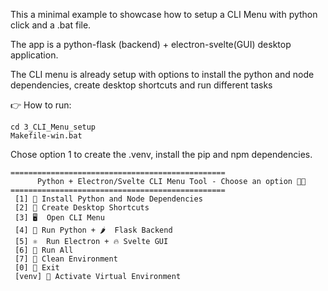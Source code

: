 

This a minimal example to showcase how to setup a CLI Menu with python click and a .bat file.

The app is a python-flask (backend) + electron-svelte(GUI) desktop application.

The CLI menu is already setup with options to install the python and node dependencies, create desktop shortcuts and run different tasks

👉 How to run:
```
cd 3_CLI_Menu_setup
Makefile-win.bat 
```
Chose option 1 to create the .venv, install the pip and npm dependencies.
```
================================================
      Python + Electron/Svelte CLI Menu Tool - Choose an option 🚀✨
================================================
 [1] 🔨 Install Python and Node Dependencies
 [2] 📌 Create Desktop Shortcuts
 [3] 🖥️  Open CLI Menu
 [4] 🐍 Run Python + 🌶️  Flask Backend
 [5] ⚛️  Run Electron + 🔥 Svelte GUI
 [6] 🔄 Run All
 [7] 🧹 Clean Environment
 [0] 🚪 Exit
 [venv] 🐍 Activate Virtual Environment
```
